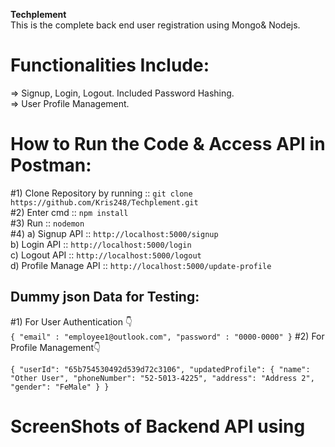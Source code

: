 **Techplement**            
This is the complete back end user registration using Mongo& Nodejs.              

# Functionalities Include:             
=> Signup, Login, Logout. Included Password Hashing.                       
=> User Profile Management.                     

# How to Run the Code & Access API in Postman:                            
#1) Clone Repository by running :: `git clone https://github.com/Kris248/Techplement.git`                             
#2) Enter cmd :: `npm install`                               
#3) Run :: `nodemon`                          
#4) a) Signup API :: `http://localhost:5000/signup`                         
    b) Login API :: `http://localhost:5000/login`                                 
    c) Logout API :: `http://localhost:5000/logout`                       
    d) Profile Manage API :: `http://localhost:5000/update-profile`                                       

## Dummy json Data for Testing:                                       

#1) For User Authentication 👇                                     
`{
  "email" : "employee1@outlook.com",
  "password" : "0000-0000"
}`
#2) For Profile Management👇                                       

`{
  "userId": "65b754530492d539d72c3106",
  "updatedProfile": {
    "name": "Other User",
    "phoneNumber": "52-5013-4225",
    "address": "Address 2",
    "gender": "FeMale"
  }
}
`
                                        
# ScreenShots of Backend API using 
